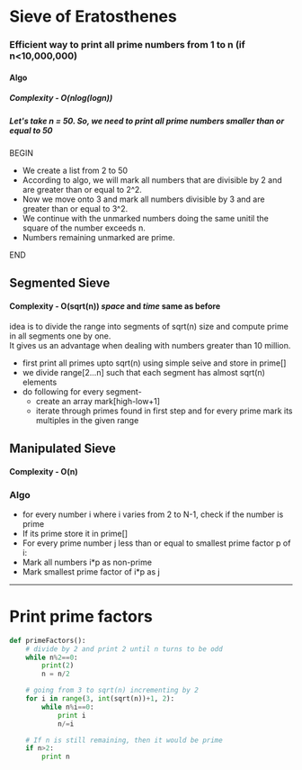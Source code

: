 # Sieve of Eratosthenes

### Efficient way to print all prime numbers from 1 to n (if n<10,000,000)

#### Algo

##### Complexity - O(nlog(logn))

##### Let's take n = 50. So, we need to print all prime numbers smaller than or equal to 50

BEGIN

- We create a list from 2 to 50
- According to algo, we will mark all numbers that are divisible by 2 and are greater than or equal to 2^2.
- Now we move onto 3 and mark all numbers divisible by 3 and are greater than or equal to 3^2.
- We continue with the unmarked numbers doing the same unitil the square of the number exceeds n.
- Numbers remaining unmarked are prime.

END

## Segmented Sieve

#### Complexity - O(sqrt(n)) _space_ and _time_ same as before

idea is to divide the range into segments of sqrt(n) size and compute prime in all segments one by one.  
It gives us an advantage when dealing with numbers greater than 10 million.

- first print all primes upto sqrt(n) using simple seive and store in prime[]
- we divide range[2...n] such that each segment has almost sqrt(n) elements
- do following for every segment-
  - create an array mark[high-low+1]
  - iterate through primes found in first step and for every prime mark its multiples in the given range

## Manipulated Sieve

#### Complexity - O(n)

### Algo

- for every number i where i varies from 2 to N-1, check if the number is prime
- If its prime store it in prime[]
- For every prime number j less than or equal to smallest prime factor p of i:
- Mark all numbers i\*p as non-prime
- Mark smallest prime factor of i\*p as j

---

# Print prime factors

```Python
def primeFactors():
    # divide by 2 and print 2 until n turns to be odd
    while n%2==0:
        print(2)
        n = n/2

    # going from 3 to sqrt(n) incrementing by 2
    for i in range(3, int(sqrt(n))+1, 2):
        while n%i==0:
            print i
            n/=i

    # If n is still remaining, then it would be prime
    if n>2:
        print n
```
